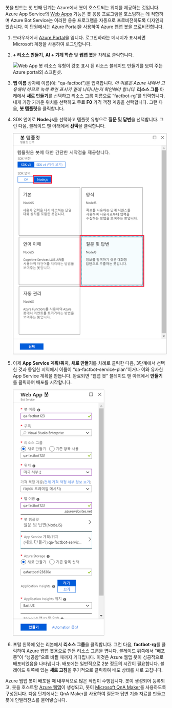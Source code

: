 봇을 만드는 첫 번째 단계는 Azure에서 봇이 호스트되는 위치를 제공하는 것입니다. Azure App Service의 [Web Apps](https://azure.microsoft.com/services/app-service/web/) 기능은 봇 응용 프로그램을 호스팅하는 데 적합하며 Azure Bot Service는 이러한 응용 프로그램을 자동으로 프로비전하도록 디자인되었습니다. 이 단원에서는 Azure Portal을 사용하여 Azure 웹앱 봇을 프로비전합니다.

<!---TODO: Update for sandbox?--->
1. 브라우저에서 [Azure Portal](https://portal.azure.com/?azure-portal=true)을 엽니다. 로그인하라는 메시지가 표시되면 Microsoft 계정을 사용하여 로그인합니다.

1. **+ 리소스 만들기**, **AI + 기계 학습** 및 **웹앱 봇**을 차례로 클릭합니다.

    ![Web App 봇 리소스 유형이 강조 표시 된 리소스 블레이드 만들기를 보여 주는 Azure portal의 스크린샷.](../media/2-new-bot-service.png)

1. **앱 이름** 상자에 이름(예: "qa-factbot")을 입력합니다. *이 이름은 Azure 내에서 고유해야 하므로 녹색 확인 표시가 옆에 나타나는지 확인해야 합니다.* **리소스 그룹** 아래에서 **새로 만들기**를 선택하고 리소스 그룹 이름으로 “factbot-rg”를 입력합니다. 내게 가장 가까운 위치를 선택하고 무료 **F0** 가격 책정 계층을 선택합니다. 그런 다음, **봇 템플릿**을 클릭합니다.

1. SDK 언어로 **Node.js**를 선택하고 템플릿 유형으로 **질문 및 답변**을 선택합니다. 그런 다음, 블레이드 맨 아래에서 **선택**을 클릭합니다.

    ![언어 및 강조 표시에 대 한 질문 및 답변 템플릿 옵션 Node.js SDK를 사용 하 여 봇 만들기 프로세스의 Bot 템플릿을 블레이드를 보여 주는 Azure portal의 스크린샷.](../media/2-portal-select-template.png)

1. 이제 **App Service 계획/위치**, **새로 만들기**를 차례로 클릭한 다음, 3단계에서 선택한 것과 동일한 지역에서 이름이 “qa-factbot-service-plan”이거나 이와 유사한 App Service 계획을 만듭니다. 완료되면 “웹앱 봇” 블레이드 맨 아래에서 **만들기**를 클릭하여 배포를 시작합니다.

    ![새 Web App 봇의 샘플 구성 블레이드를 보여 주는 Azure portal의 스크린샷.](../media/2-portal-start-bot-creation.png)

1. 포털 왼쪽에 있는 리본에서 **리소스 그룹**을 클릭합니다. 그런 다음, **factbot-rg**를 클릭하여 Azure 웹앱 봇용으로 만든 리소스 그룹을 엽니다. 블레이드 위쪽에서 “배포 중”이 “성공함”으로 바뀔 때까지 기다립니다. 이것은 Azure 웹앱 봇이 성공적으로 배포되었음을 나타냅니다. 배포에는 일반적으로 2분 정도의 시간이 필요합니다. 블레이드 위쪽에 있는 **새로 고침**을 주기적으로 클릭하여 배포 상태를 새로 고칩니다.

Azure 웹앱 봇이 배포될 때 내부적으로 많은 작업이 수행됩니다. 봇이 생성되어 등록되고, 봇을 호스트할 [Azure 웹앱](https://azure.microsoft.com/services/app-service/web/)이 생성되고, 봇이 [Microsoft QnA Maker](https://www.qnamaker.ai/)를 사용하도록 구성됩니다. 다음 단계에서는 QnA Maker를 사용하여 질문과 답변 기술 자료를 만들고 봇에 인텔리전스를 불어넣습니다.
